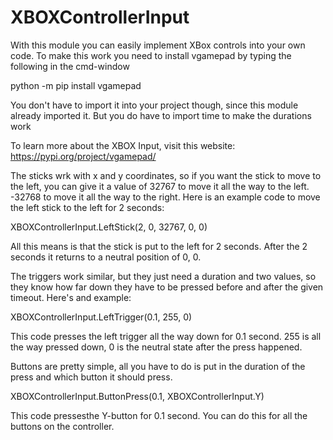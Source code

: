# XBOXControllerInput
With this module you can easily implement XBox controls into your own code.
To make this work you need to install vgamepad by typing the following in the cmd-window

python -m pip install vgamepad

You don't have to import it into your project though, since this module already imported it.
But you do have to import time to make the durations work

To learn more about the XBOX Input, visit this website: https://pypi.org/project/vgamepad/

The sticks wrk with x and y coordinates, so if you want the stick to move to the left, you can give it a value of 32767 to move it all the way to the left. -32768 to move it all the way to the right.
Here is an example code to move the left stick to the left for 2 seconds:

XBOXControllerInput.LeftStick(2, 0, 32767, 0, 0)

All this means is that the stick is put to the left for 2 seconds. After the 2 seconds it returns to a neutral position of 0, 0.

The triggers work similar, but they just need a duration and two values, so they know how far down they have to be pressed before and after the given timeout.
Here's and example:

XBOXControllerInput.LeftTrigger(0.1, 255, 0)
  
This code presses the left trigger all the way down for 0.1 second.
255 is all the way pressed down, 0 is the neutral state after the press happened.

Buttons are pretty simple, all you have to do is put in the duration of the press and which button it should press.

XBOXControllerInput.ButtonPress(0.1, XBOXControllerInput.Y)

This code pressesthe Y-button for 0.1 second. You can do this for all the buttons on the controller.
